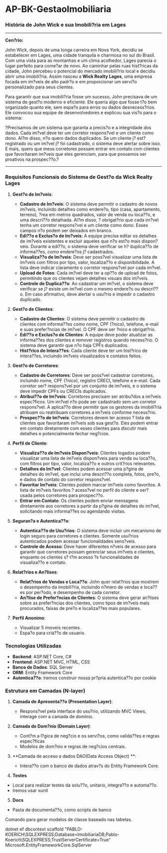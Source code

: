 # AP-BK-GestaoImobiliaria
### História de John Wick e sua Imobili?ria em Lages

---

**Cen?rio:**

John Wick, depois de uma longa carreira em Nova York, decidiu se estabelecer em Lages, uma cidade tranquila e charmosa no sul do Brasil. Com uma vista para as montanhas e um clima acolhedor, Lages parecia o lugar perfeito para come?ar de novo. Ao caminhar pelas ruas hist?ricas da cidade, John percebeu o potencial do mercado imobili?rio local e decidiu abrir uma imobili?ria. Assim nasceu a **Wick Realty Lages**, uma empresa focada em im?veis de alto padr?o e em proporcionar um servi?o personalizado para seus clientes.

Para garantir que sua imobili?ria fosse um sucesso, John precisava de um sistema de gest?o moderno e eficiente. Ele queria algo que fosse t?o bem organizado quanto ele, sem espa?o para erros ou dados desnecess?rios. Ele convocou sua equipe de desenvolvedores e explicou sua vis?o para o sistema:

?Precisamos de um sistema que garanta a precis?o e a integridade dos dados. Cada im?vel deve ter um corretor respons?vel e um cliente como dono. Al?m disso, n?o quero dados duplicados. Se um cliente j? est? registrado ou um im?vel j? foi cadastrado, o sistema deve alertar sobre isso. E mais, quero que meus corretores possam entrar em contato com clientes que favoritaram im?veis que eles gerenciam, para que possamos ser proativos na prospec??o.?

---

### Requisitos Funcionais do Sistema de Gest?o da Wick Realty Lages

1. **Gest?o de Im?veis**:
   - **Cadastro de Im?veis**: O sistema deve permitir o cadastro de novos im?veis, incluindo detalhes como endere?o, tipo (casa, apartamento, terreno), ?rea em metros quadrados, valor de venda ou loca??o, e uma descri??o detalhada. Al?m disso, ? obrigat?rio que cada im?vel tenha um corretor respons?vel e um cliente como dono. Esses campos n?o podem ser deixados em branco.
   - **Edi??o e Exclus?o de Im?veis**: A equipe precisa editar os detalhes de im?veis existentes e excluir aqueles que n?o est?o mais dispon?veis. Durante a edi??o, o sistema deve verificar se h? duplica??o de informa??es, como endere?os j? cadastrados.
   - **Visualiza??o de Im?veis**: Deve ser poss?vel visualizar uma lista de im?veis com filtros por tipo, valor, localiza??o e disponibilidade. A lista deve indicar claramente o corretor respons?vel por cada im?vel.
   - **Upload de Fotos**: Cada im?vel deve ter a op??o de upload de fotos, permitindo que os clientes vejam detalhes visuais dos im?veis.
   - **Controle de Duplica??o**: Ao cadastrar um im?vel, o sistema deve verificar se j? existe um im?vel com o mesmo endere?o ou descri??o. Em caso afirmativo, deve alertar o usu?rio e impedir o cadastro duplicado.

2. **Gest?o de Clientes**:
   - **Cadastro de Clientes**: O sistema deve permitir o cadastro de clientes com informa??es como nome, CPF (?nico), telefone, e-mail e suas prefer?ncias de im?vel. O CPF deve ser ?nico e obrigat?rio.
   - **Edi??o e Exclus?o de Clientes**: A equipe deve poder atualizar as informa??es dos clientes e remover registros quando necess?rio. O sistema deve garantir que n?o haja CPFs duplicados.
   - **Hist?rico de Intera??es**: Cada cliente deve ter um hist?rico de intera??es, incluindo im?veis visualizados e contatos feitos.

3. **Gest?o de Corretores**:
   - **Cadastro de Corretores**: Deve ser poss?vel cadastrar corretores, incluindo nome, CPF (?nico), registro CRECI, telefone e e-mail. Cada corretor ser? respons?vel por um conjunto de im?veis, e o sistema deve impedir CPFs ou CRECIs duplicados.
   - **Atribui??o de Im?veis**: Corretores precisam ser atribu?dos a im?veis espec?ficos. Um im?vel n?o pode ser cadastrado sem um corretor respons?vel. A aplica??o deve permitir que os gestores da imobili?ria atribuam ou reatribuam corretores a im?veis conforme necess?rio.
   - **Prospec??o de Im?veis**: Corretores devem ter acesso ? lista de clientes que favoritaram im?veis sob sua gest?o. Eles podem entrar em contato diretamente com esses clientes para discutir mais detalhes e potencialmente fechar neg?cios.

4. **Perfil de Cliente**:
   - **Visualiza??o de Im?veis Dispon?veis**: Clientes logados podem visualizar uma lista de im?veis dispon?veis para venda ou loca??o, com filtros por tipo, valor, localiza??o e outros crit?rios relevantes.
   - **Detalhes do Im?vel**: Clientes podem acessar uma p?gina de detalhes do im?vel, que inclui uma descri??o completa, fotos, pre?o, e dados de contato do corretor respons?vel.
   - **Favoritar Im?veis**: Clientes podem marcar im?veis como favoritos. A lista de im?veis favoritos ? acess?vel no perfil do cliente e ser? usada pelos corretores para prospec??o.
   - **Entrar em Contato**: Os clientes podem enviar mensagens diretamente aos corretores a partir da p?gina de detalhes do im?vel, solicitando mais informa??es ou agendando visitas.

5. **Seguran?a e Autentica??o**:
   - **Autentica??o de Usu?rios**: O sistema deve incluir um mecanismo de login seguro para corretores e clientes. Somente usu?rios autenticados podem acessar funcionalidades sens?veis.
   - **Controle de Acesso**: Deve haver diferentes n?veis de acesso para garantir que corretores possam gerenciar seus im?veis e clientes, enquanto os clientes s? t?m acesso ?s funcionalidades de visualiza??o e contato.

6. **Relat?rios e An?lises**:
   - **Relat?rios de Vendas e Loca??o**: John quer relat?rios que mostrem o desempenho da imobili?ria, incluindo n?mero de vendas e loca??es por per?odo, e desempenho de cada corretor.
   - **An?lise de Prefer?ncias de Clientes**: O sistema deve gerar an?lises sobre as prefer?ncias dos clientes, como tipos de im?veis mais procurados, faixas de pre?o e localiza??es mais populares.

7. **Perfil Anonimo**:

   - Visualizar 5 imoveis recentes.
   - Espa?o para cria??o de usuario.

### Tecnologias Utilizadas
- **Backend**: ASP.NET Core, C#
- **Frontend**: ASP.NET MVC, HTML, CSS
- **Banco de Dados**: SQL Server
- **ORM**: Entity Framework Core
- **Autentica??o**: Iremos construir nossa pr?pria autentica??o por cookie

### Estrutura em Camadas (N-layer)
1. **Camada de Apresenta??o (Presentation Layer)**:
   - Respons?vel pela interface do usu?rio, utilizando  MVC Views, interage com a camada de dominio.
   
2. **Camada de Dom?nio (Domain Layer)**:

   - Cont?m a l?gica de neg?cio e os servi?os, como valida??es e regras espec?ficas
   - Modelos de dom?nio e regras de neg?cios centrais.

3. **Camada de acceso a dados DAO(Data Access Object) **:
   - Intera??o com o banco de dados atrav?s do Entity Framework Core.
	
4. **Testes**
   
  - Local para realizar testes da solu??o, unitario, integra??o e automa??o.
  - Iremos usar xunit 

5. **Docs**

  - Pasta de documenta??o, como scripts de banco

Comando para gerar modelos de classe baseado nas tabelas.

  dotnet ef dbcontext scaffold "PABLO-KOERICH\SQLEXPRESS;Database=ImobiliariaDB;Pablo-Koerich\SQLEXPRESS;TrustServerCertificate=True" Microsoft.EntityFrameworkCore.SqlServer 
